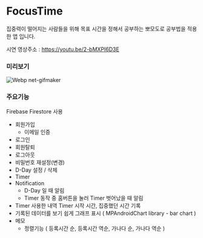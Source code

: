 # FocusTime
집중력이 떨어지는 사람들을 위해 목표 시간을 정해서 공부하는 뽀모도로 공부법을 적용한 앱 입니다.

시연 영상주소 : https://youtu.be/2-bMXPI6D3E

### 미리보기
![Webp net-gifmaker](https://user-images.githubusercontent.com/67407666/89728216-9a643800-da66-11ea-8ca4-8fe52974885b.gif)


### 주요기능

Firebase Firestore 사용

- 회원가입
    - 이메일 인증
- 로그인
- 회원탈퇴
- 로그아웃
- 비밀번호 재설정(변경)
- D-Day 설정 / 삭제
- Timer
- Notification
    - D-Day 일 때 알림
    - Timer 동작 중 홈버튼을 눌러 Timer  벗어났을 때 알림
- Timer 사용한 내역 Timer 시작 시간, 집중했던 시간 기록
- 기록된 데이터를 보기 쉽게 그래프 표시 ( MPAndroidChart library - bar chart )
- 메모
    - 정렬기능 ( 등록시간 순, 등록시간 역순, 가나다 순, 가나다 역순 ) 
